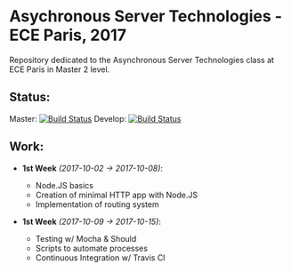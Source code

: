 # Asychronous Server Technologies - ECE Paris, 2017

Repository dedicated to the Asynchronous Server Technologies class at ECE Paris in Master 2 level.

## Status:
Master: [![Build Status](https://travis-ci.org/apielucha/asynchronous-server-technologies.svg?branch=develop)](https://travis-ci.org/apielucha/asynchronous-server-technologies)
Develop: [![Build Status](https://travis-ci.org/apielucha/asynchronous-server-technologies.svg?branch=develop)](https://travis-ci.org/apielucha/asynchronous-server-technologies)

## Work:
* **1st Week** *(2017-10-02 -> 2017-10-08)*:
  * Node.JS basics
  * Creation of minimal HTTP app with Node.JS
  * Implementation of routing system

* **1st Week** *(2017-10-09 -> 2017-10-15)*:
  * Testing w/ Mocha & Should
  * Scripts to automate processes
  * Continuous Integration w/ Travis CI
